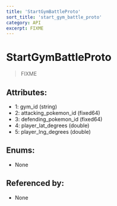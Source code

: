 ```yaml
---
title: 'StartGymBattleProto'
sort_title: 'start_gym_battle_proto'
category: API
excerpt: FIXME
---
```


# StartGymBattleProto

> FIXME

## Attributes:

- 1: gym_id (string)
- 2: attacking_pokemon_id (fixed64) 
- 3: defending_pokemon_id (fixed64)
- 4: player_lat_degrees (double)
- 5: player_lng_degrees (double)

## Enums:

- None

## Referenced by:

- None
